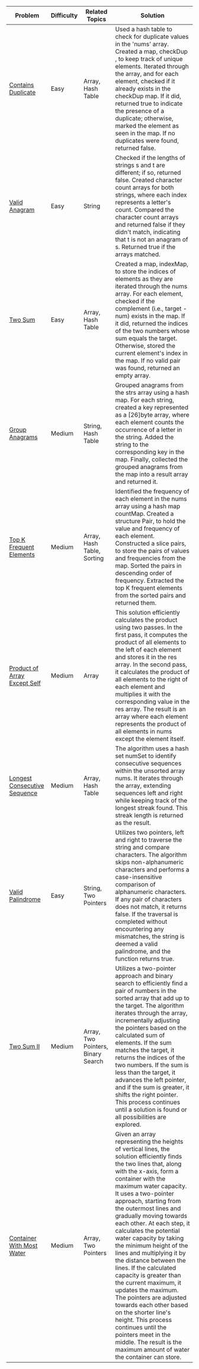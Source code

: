 | Problem                                                                                                             | Difficulty | Related Topics                     | Solution                                                                                                                                                                                                                                                                                                                                                                                                                                                                                                                                                                                                                                                                                                                                                             |
| ------------------------------------------------------------------------------------------------------------------- | ---------- | ---------------------------------- | -------------------------------------------------------------------------------------------------------------------------------------------------------------------------------------------------------------------------------------------------------------------------------------------------------------------------------------------------------------------------------------------------------------------------------------------------------------------------------------------------------------------------------------------------------------------------------------------------------------------------------------------------------------------------------------------------------------------------------------------------------------------- |
| [Contains Duplicate](https://github.com/rad16x/grinding-leetcode/blob/main/containsDuplicate.go)                    | Easy       | Array, Hash Table                  | Used a hash table to check for duplicate values in the 'nums' array. Created a map, checkDup , to keep track of unique elements. Iterated through the array, and for each element, checked if it already exists in the checkDup map. If it did, returned true to indicate the presence of a duplicate; otherwise, marked the element as seen in the map. If no duplicates were found, returned false.                                                                                                                                                                                                                                                                                                                                                                |
| [Valid Anagram](https://github.com/rad16x/grinding-leetcode/blob/main/validAnagram.go)                              | Easy       | String                             | Checked if the lengths of strings s and t are different; if so, returned false. Created character count arrays for both strings, where each index represents a letter's count. Compared the character count arrays and returned false if they didn't match, indicating that t is not an anagram of s. Returned true if the arrays matched.                                                                                                                                                                                                                                                                                                                                                                                                                           |
| [Two Sum](https://github.com/rad16x/grinding-leetcode/blob/main/twoSum.go)                                          | Easy       | Array, Hash Table                  | Created a map, indexMap, to store the indices of elements as they are iterated through the nums array. For each element, checked if the complement (i.e., target - num) exists in the map. If it did, returned the indices of the two numbers whose sum equals the target. Otherwise, stored the current element's index in the map. If no valid pair was found, returned an empty array.                                                                                                                                                                                                                                                                                                                                                                            |
| [Group Anagrams](https://github.com/rad16x/grinding-leetcode/blob/main/twoSum.go)                                   | Medium     | String, Hash Table                 | Grouped anagrams from the strs array using a hash map. For each string, created a key represented as a [26]byte array, where each element counts the occurrence of a letter in the string. Added the string to the corresponding key in the map. Finally, collected the grouped anagrams from the map into a result array and returned it.                                                                                                                                                                                                                                                                                                                                                                                                                           |
| [Top K Frequent Elements](https://github.com/rad16x/grinding-leetcode/blob/main/topKFrequentElements.go)            | Medium     | Array, Hash Table, Sorting         | Identified the frequency of each element in the nums array using a hash map countMap. Created a structure Pair, to hold the value and frequency of each element. Constructed a slice pairs, to store the pairs of values and frequencies from the map. Sorted the pairs in descending order of frequency. Extracted the top K frequent elements from the sorted pairs and returned them.                                                                                                                                                                                                                                                                                                                                                                             |
| [Product of Array Except Self](https://github.com/rad16x/grinding-leetcode/blob/main/productOfArrayExceptSelf.go)   | Medium     | Array                              | This solution efficiently calculates the product using two passes. In the first pass, it computes the product of all elements to the left of each element and stores it in the res array. In the second pass, it calculates the product of all elements to the right of each element and multiplies it with the corresponding value in the res array. The result is an array where each element represents the product of all elements in nums except the element itself.                                                                                                                                                                                                                                                                                            |
| [Longest Consecutive Sequence](https://github.com/rad16x/grinding-leetcode/blob/main/longestConsecutiveSequence.go) | Medium     | Array, Hash Table                  | The algorithm uses a hash set numSet to identify consecutive sequences within the unsorted array nums. It iterates through the array, extending sequences left and right while keeping track of the longest streak found. This streak length is returned as the result.                                                                                                                                                                                                                                                                                                                                                                                                                                                                                              |
| [Valid Palindrome](https://github.com/rad16x/grinding-leetcode/blob/main/validPalindrome.go)                        | Easy       | String, Two Pointers               | Utilizes two pointers, left and right to traverse the string and compare characters. The algorithm skips non-alphanumeric characters and performs a case-insensitive comparison of alphanumeric characters. If any pair of characters does not match, it returns false. If the traversal is completed without encountering any mismatches, the string is deemed a valid palindrome, and the function returns true.                                                                                                                                                                                                                                                                                                                                                   |
| [Two Sum II](https://github.com/rad16x/grinding-leetcode/blob/main/twoSumII.go)                                     | Medium     | Array, Two Pointers, Binary Search | Utilizes a two-pointer approach and binary search to efficiently find a pair of numbers in the sorted array that add up to the target. The algorithm iterates through the array, incrementally adjusting the pointers based on the calculated sum of elements. If the sum matches the target, it returns the indices of the two numbers. If the sum is less than the target, it advances the left pointer, and if the sum is greater, it shifts the right pointer. This process continues until a solution is found or all possibilities are explored.                                                                                                                                                                                                               |
| [Container With Most Water](https://github.com/rad16x/grinding-leetcode/blob/main/containerWithMostWater.go)        | Medium     | Array, Two Pointers                | Given an array representing the heights of vertical lines, the solution efficiently finds the two lines that, along with the x-axis, form a container with the maximum water capacity. It uses a two-pointer approach, starting from the outermost lines and gradually moving towards each other. At each step, it calculates the potential water capacity by taking the minimum height of the lines and multiplying it by the distance between the lines. If the calculated capacity is greater than the current maximum, it updates the maximum. The pointers are adjusted towards each other based on the shorter line's height. This process continues until the pointers meet in the middle. The result is the maximum amount of water the container can store. |
